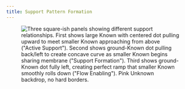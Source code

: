 ```yaml
---
title: Support Pattern Formation
---
```


<figure><img src="../assets/Screenshot 2024-11-26 at 3.29.46 PM.png" alt="Three square-ish panels showing different support relationships. First shows large Known with centered dot pulling upward to meet smaller Known approaching from above (&#x22;Active Support&#x22;). Second shows ground-Known dot pulling back/left to create concave curve as smaller Known begins sharing membrane (&#x22;Support Formation&#x22;). Third shows ground-Known dot fully left, creating perfect ramp that smaller Known smoothly rolls down (&#x22;Flow Enabling&#x22;). Pink Unknown backdrop, no hard borders."><figcaption></figcaption></figure>
